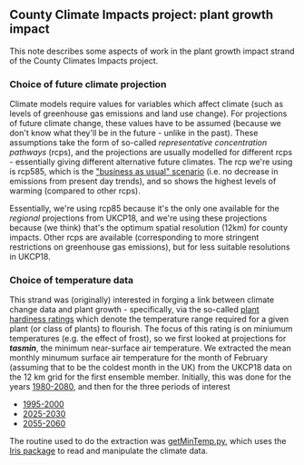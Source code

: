 ## County Climate Impacts project: plant growth impact

This note describes some aspects of work in the plant growth impact strand of the County Climates Impacts project.

### Choice of future climate projection

Climate models require values for variables which affect climate (such as levels of greenhouse gas emissions and land use change).  For projections of future climate change, these values have to be assumed (because we don't know what they'll be in the future - unlike in the past).  These assumptions take the form of so-called *representative concentration pathways* (rcps), and the projections are usually modelled for different rcps - essentially giving different alternative future climates.  The rcp we're using is rcp585, which is the ["business as usual" scenario](https://www.carbonbrief.org/explainer-the-high-emissions-rcp8-5-global-warming-scenario) (i.e. no decrease in emissions from present day trends), and so shows the highest levels of warming (compared to other rcps).  

Essentially, we're using rcp85 because it's the only one available for the *regional* projections from UKCP18, and we're using these projections because (we think) that's the optimum spatial resolution (12km) for county impacts.  Other rcps are available (corresponding to more stringent restrictions on greenhouse gas emissions), but for less suitable resolutions in UKCP18.

### Choice of temperature data

This strand was (originally) interested in forging a link between climate change data and plant growth - specifically, via the so-called [plant hardiness ratings](https://www.rhs.org.uk/plants/trials-awards/award-of-garden-merit/rhs-hardiness-rating) which denote the temperature range required for a given plant (or class of plants) to flourish.  The focus of this rating is on miniumum temperatures (e.g. the effect of frost), so we first looked at projections for ***tasmin***, the minimum near-surface air temperature.  We extracted the mean monthly minumum surface air temperature for the month of February (assuming that to be the coldest month in the UK) from the UKCP18 data on the 12 km grid for the first ensemble member.  Initially, this was done for the years [1980-2080](https://github.com/mo-simoneaton/county-climate-impacts/blob/master/data/tasmin_rcp85_land-rcm_uk_12km_01_mon_1980-2080_Feb.nc), and then for the three periods of interest 

* [1995-2000](https://github.com/mo-simoneaton/county-climate-impacts/blob/master/data/tasmin_rcp85_land-rcm_uk_12km_01_mon_1995-2000_Feb.nc)
* [2025-2030](https://github.com/mo-simoneaton/county-climate-impacts/blob/master/data/tasmin_rcp85_land-rcm_uk_12km_01_mon_2025-2030_Feb.nc)
* [2055-2060](https://github.com/mo-simoneaton/county-climate-impacts/blob/master/data/tasmin_rcp85_land-rcm_uk_12km_01_mon_2055-2060_Feb.nc)

The routine used to do the extraction was [getMinTemp.py](https://github.com/mo-simoneaton/county-climate-impacts/blob/master/getMinTemp.py), which uses the [Iris package](https://scitools-iris.readthedocs.io/en/stable/) to read and manipulate the climate data.
